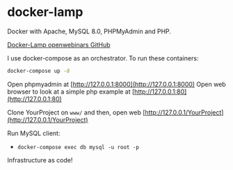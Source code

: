 # docker-lamp

Docker with Apache, MySQL 8.0, PHPMyAdmin and PHP.

[Docker-Lamp openwebinars GitHub](https://github.com/jersonmartinez/docker-lamp)

I use docker-compose as an orchestrator. To run these containers:

``` bash
docker-compose up -d
```

Open phpmyadmin at [http://127.0.0.1:8000](http://127.0.0.1:8000)
Open web browser to look at a simple php example at [http://127.0.0.1:80](http://127.0.0.1:80)

Clone YourProject on `www/` and then, open web [http://127.0.0.1/YourProject](http://127.0.0.1/YourProject)

Run MySQL client:

- `docker-compose exec db mysql -u root -p`

Infrastructure as code!
